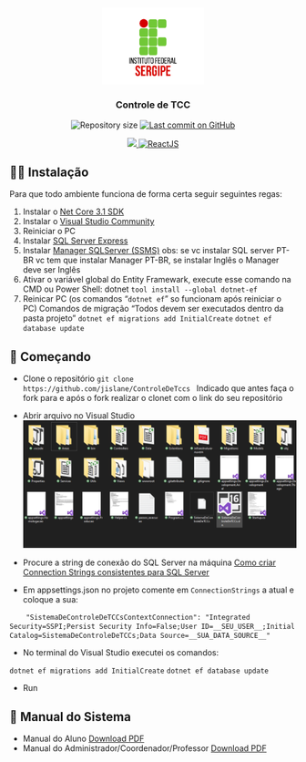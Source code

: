 <p align="center">
   <img src=".github/IFS.png" alt="querolabs" width="180"/>
</p>

<h3 align="center">
  Controle de TCC
</h3>

<p align="center">
 <img alt="Repository size" src="https://img.shields.io/github/repo-size/jislane/ControleDeTccs?color=4e5acf">

  <a aria-label="Last Commit" href="https://github.com/jislane/ControleDeTccs/commits/master">
    <img alt="Last commit on GitHub" src="https://img.shields.io/github/last-commit/jislane/ControleDeTccs?color=4e5acf">
</p>
<p align="center">
  <a target="_blank" href="https://docs.microsoft.com/pt-br/dotnet/csharp/">
    <img src="https://img.shields.io/static/v1?color=purple&label=CSharp&message=CSharp&?style=plastic&logo=Csharp">
  </a>
  <a target="_blank" href="https://dotnet.microsoft.com">
    <img alt="ReactJS" src="https://img.shields.io/static/v1?color=purple&label=.NetCore&message=.Net&?style=plastic&logo=.Net">
    </a>
</p>

## 👨‍💻 Instalação

Para que todo ambiente funciona de forma certa seguir seguintes regas:

1. Instalar o [Net Core 3.1 SDK](https://dotnet.microsoft.com/download/dotnet-core/thank-you/sdk-3.1.102-windows-x64-installer)
2. Instalar o [Visual Studio Community](https://visualstudio.microsoft.com/pt-br/vs/community/)
3. Reiniciar o PC
4. Instalar [SQL Server Express](https://go.microsoft.com/fwlink/?linkid=866658)
5. Instalar [Manager SQLServer (SSMS)](https://docs.microsoft.com/pt-br/sql/ssms/download-sql-server-management-studio-ssms?view=sql-server-ver15) obs: se vc instalar SQL server PT-BR vc tem que instalar Manager PT-BR, se instalar Inglês o Manager deve ser Inglês
6. Ativar o variável global do Entity Framewark, execute esse comando na CMD ou Power Shell: dotnet `tool install --global dotnet-ef`
7. Reinicar PC (os comandos “`dotnet ef`” so funcionam após reiniciar o PC) Comandos de migração “Todos devem ser executados dentro da pasta projeto” `dotnet ef migrations add InitialCreate` `dotnet ef database update`

## 🏃 Começando

- Clone o repositório
  `git clone https://github.com/jislane/ControleDeTccs `
  Indicado que antes faça o fork para e após o fork realizar o clonet com o link do seu repositório

- Abrir arquivo no Visual Studio
  <img src=".github/imgArquivos.png" alt="querolabs" width="600"/>

- Procure a string de conexão do SQL Server na máquina [Como criar Connection Strings consistentes para SQL Server](https://youtu.be/fZnEVPdjcic)

- Em appsettings.json no projeto comente em `ConnectionStrings` a atual e coloque a sua:

```
    "SistemaDeControleDeTCCsContextConnection": "Integrated Security=SSPI;Persist Security Info=False;User ID=__SEU_USER__;Initial Catalog=SistemaDeControleDeTCCs;Data Source=__SUA_DATA_SOURCE__"
```

- No terminal do Visual Studio executei os comandos:

`dotnet ef migrations add InitialCreate`
`dotnet ef database update`

- Run

## 📝 Manual do Sistema

- Manual do Aluno
  <a href=".github/Manual_Aluno.pdf">Download PDF</a>
- Manual do Administrador/Coordenador/Professor
  <a href=".github/Manual_Admin_e_outros.pdf">Download PDF</a>
